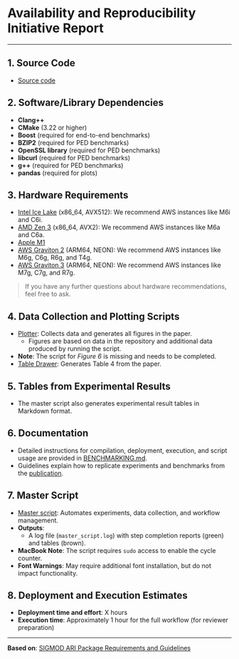 # Availability and Reproducibility Initiative Report

---

## 1. Source Code
- [Source code](/publication/source_code)

## 2. Software/Library Dependencies
- **Clang++**
- **CMake** (3.22 or higher)
- **Boost** (required for end-to-end benchmarks)
- **BZIP2** (required for PED benchmarks)
- **OpenSSL library** (required for PED benchmarks)
- **libcurl** (required for PED benchmarks)
- **g++** (required for PED benchmarks)
- **pandas** (required for plots)

## 3. Hardware Requirements
- [Intel Ice Lake](https://en.wikipedia.org/wiki/Ice_Lake_(microprocessor)) (x86_64, AVX512): We recommend AWS instances like M6i and C6i.
- [AMD Zen 3](https://en.wikipedia.org/wiki/Zen_3) (x86_64, AVX2): We recommend AWS instances like M6a and C6a.
- [Apple M1](https://en.wikipedia.org/wiki/Apple_M1)
- [AWS Graviton 2](https://en.wikipedia.org/wiki/AWS_Graviton) (ARM64, NEON): We recommend AWS instances like M6g, C6g, R6g, and T4g.
- [AWS Graviton 3](https://en.wikipedia.org/wiki/AWS_Graviton) (ARM64, NEON): We recommend AWS instances like M7g, C7g, and R7g.

> If you have any further questions about hardware recommendations, feel free to ask.

## 4. Data Collection and Plotting Scripts
- [Plotter](/publication/plotter): Collects data and generates all figures in the paper.
  - Figures are based on data in the repository and additional data produced by running the script.
- **Note**: The script for *Figure 6* is missing and needs to be completed.
- [Table Drawer](/publication/master_script/draw_table_4.py): Generates Table 4 from the paper.

## 5. Tables from Experimental Results
- The master script also generates experimental result tables in Markdown format.

## 6. Documentation
- Detailed instructions for compilation, deployment, execution, and script usage are provided in [BENCHMARKING.md](/BENCHMARKING.md).
- Guidelines explain how to replicate experiments and benchmarks from the [publication](https://dl.acm.org/doi/pdf/10.1145/3626717).

## 7. Master Script
- [Master script](/publication/master_script/master_script.sh): Automates experiments, data collection, and workflow management.
- **Outputs**:
  - A log file (`master_script.log`) with step completion reports (green) and tables (brown).
- **MacBook Note**: The script requires `sudo` access to enable the cycle counter.
- **Font Warnings**: May require additional font installation, but do not impact functionality.

## 8. Deployment and Execution Estimates
- **Deployment time and effort**: X hours
- **Execution time**: Approximately 1 hour for the full workflow (for reviewer preparation)

---

**Based on**: [SIGMOD ARΙ Package Requirements and Guidelines](https://docs.google.com/document/d/1_pheZ2p9Nc8qhtcOpNINm7AxFpPpkpC1n60jJdyr-uk/export?format=pdf&attachment=false)
